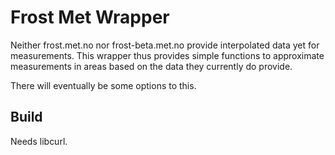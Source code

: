 # Frost Met Wrapper
Neither frost.met.no nor frost-beta.met.no provide interpolated data yet for measurements. This wrapper thus provides simple functions to approximate measurements in areas based on the data they currently do provide.

There will eventually be some options to this.

## Build
Needs libcurl.
